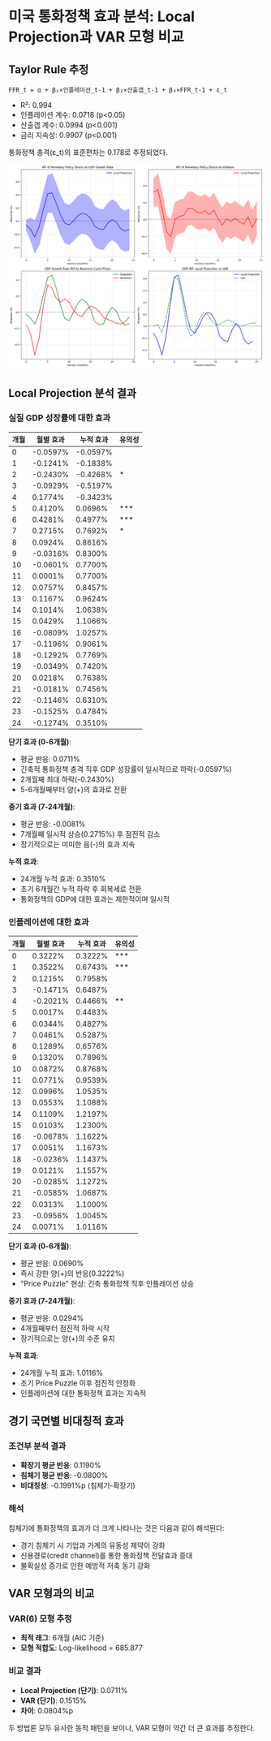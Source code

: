 # 미국 통화정책 효과 분석: Local Projection과 VAR 모형 비교

## Taylor Rule 추정

```
FFR_t = α + β₁×인플레이션_t-1 + β₂×산출갭_t-1 + β₃×FFR_t-1 + ε_t
```

- R²: 0.994
- 인플레이션 계수: 0.0718 (p<0.05)
- 산출갭 계수: 0.0994 (p<0.001)
- 금리 지속성: 0.9907 (p<0.001)

통화정책 충격(ε_t)의 표준편차는 0.178로 추정되었다.

![alt text](.assets/image.png)

## Local Projection 분석 결과

### 실질 GDP 성장률에 대한 효과

| 개월 | 월별 효과 | 누적 효과 | 유의성 |
| ---- | --------- | --------- | ------ |
| 0    | -0.0597%  | -0.0597%  |        |
| 1    | -0.1241%  | -0.1838%  |        |
| 2    | -0.2430%  | -0.4268%  | \*     |
| 3    | -0.0929%  | -0.5197%  |        |
| 4    | 0.1774%   | -0.3423%  |        |
| 5    | 0.4120%   | 0.0696%   | \*\*\* |
| 6    | 0.4281%   | 0.4977%   | \*\*\* |
| 7    | 0.2715%   | 0.7692%   | \*     |
| 8    | 0.0924%   | 0.8616%   |        |
| 9    | -0.0316%  | 0.8300%   |        |
| 10   | -0.0601%  | 0.7700%   |        |
| 11   | 0.0001%   | 0.7700%   |        |
| 12   | 0.0757%   | 0.8457%   |        |
| 13   | 0.1167%   | 0.9624%   |        |
| 14   | 0.1014%   | 1.0638%   |        |
| 15   | 0.0429%   | 1.1066%   |        |
| 16   | -0.0809%  | 1.0257%   |        |
| 17   | -0.1196%  | 0.9061%   |        |
| 18   | -0.1292%  | 0.7769%   |        |
| 19   | -0.0349%  | 0.7420%   |        |
| 20   | 0.0218%   | 0.7638%   |        |
| 21   | -0.0181%  | 0.7456%   |        |
| 22   | -0.1146%  | 0.6310%   |        |
| 23   | -0.1525%  | 0.4784%   |        |
| 24   | -0.1274%  | 0.3510%   |        |

**단기 효과 (0-6개월)**:

- 평균 반응: 0.0711%
- 긴축적 통화정책 충격 직후 GDP 성장률이 일시적으로 하락(-0.0597%)
- 2개월째 최대 하락(-0.2430%)
- 5-6개월째부터 양(+)의 효과로 전환

**중기 효과 (7-24개월)**:

- 평균 반응: -0.0081%
- 7개월째 일시적 상승(0.2715%) 후 점진적 감소
- 장기적으로는 미미한 음(-)의 효과 지속

**누적 효과**:

- 24개월 누적 효과: 0.3510%
- 초기 6개월간 누적 하락 후 회복세로 전환
- 통화정책의 GDP에 대한 효과는 제한적이며 일시적

### 인플레이션에 대한 효과

| 개월 | 월별 효과 | 누적 효과 | 유의성 |
| ---- | --------- | --------- | ------ |
| 0    | 0.3222%   | 0.3222%   | \*\*\* |
| 1    | 0.3522%   | 0.6743%   | \*\*\* |
| 2    | 0.1215%   | 0.7958%   |        |
| 3    | -0.1471%  | 0.6487%   |        |
| 4    | -0.2021%  | 0.4466%   | \*\*   |
| 5    | 0.0017%   | 0.4483%   |        |
| 6    | 0.0344%   | 0.4827%   |        |
| 7    | 0.0461%   | 0.5287%   |        |
| 8    | 0.1289%   | 0.6576%   |        |
| 9    | 0.1320%   | 0.7896%   |        |
| 10   | 0.0872%   | 0.8768%   |        |
| 11   | 0.0771%   | 0.9539%   |        |
| 12   | 0.0996%   | 1.0535%   |        |
| 13   | 0.0553%   | 1.1088%   |        |
| 14   | 0.1109%   | 1.2197%   |        |
| 15   | 0.0103%   | 1.2300%   |        |
| 16   | -0.0678%  | 1.1622%   |        |
| 17   | 0.0051%   | 1.1673%   |        |
| 18   | -0.0236%  | 1.1437%   |        |
| 19   | 0.0121%   | 1.1557%   |        |
| 20   | -0.0285%  | 1.1272%   |        |
| 21   | -0.0585%  | 1.0687%   |        |
| 22   | 0.0313%   | 1.1000%   |        |
| 23   | -0.0956%  | 1.0045%   |        |
| 24   | 0.0071%   | 1.0116%   |        |

**단기 효과 (0-6개월)**:

- 평균 반응: 0.0690%
- 즉시 강한 양(+)의 반응(0.3222%)
- "Price Puzzle" 현상: 긴축 통화정책 직후 인플레이션 상승

**중기 효과 (7-24개월)**:

- 평균 반응: 0.0294%
- 4개월째부터 점진적 하락 시작
- 장기적으로는 양(+)의 수준 유지

**누적 효과**:

- 24개월 누적 효과: 1.0116%
- 초기 Price Puzzle 이후 점진적 안정화
- 인플레이션에 대한 통화정책 효과는 지속적

## 경기 국면별 비대칭적 효과

### 조건부 분석 결과

- **확장기 평균 반응**: 0.1190%
- **침체기 평균 반응**: -0.0800%
- **비대칭성**: -0.1991%p (침체기-확장기)

### 해석

침체기에 통화정책의 효과가 더 크게 나타나는 것은 다음과 같이 해석된다:

- 경기 침체기 시 기업과 가계의 유동성 제약이 강화
- 신용경로(credit channel)를 통한 통화정책 전달효과 증대
- 불확실성 증가로 인한 예방적 저축 동기 강화

## VAR 모형과의 비교

### VAR(6) 모형 추정

- **최적 래그**: 6개월 (AIC 기준)
- **모형 적합도**: Log-likelihood = 685.877

### 비교 결과

- **Local Projection (단기)**: 0.0711%
- **VAR (단기)**: 0.1515%
- **차이**: 0.0804%p

두 방법론 모두 유사한 동적 패턴을 보이나, VAR 모형이 약간 더 큰 효과를 추정한다.
